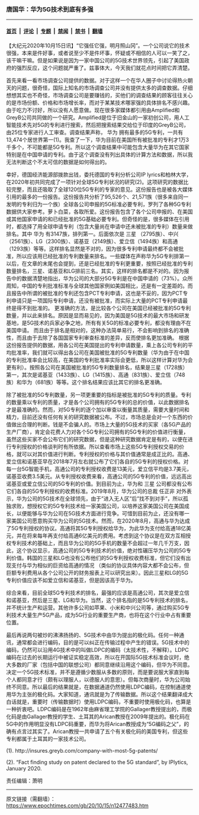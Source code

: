### 唐国华：华为5G技术到底有多强

---

#### [首页](../../../..?n12477483) &nbsp;|&nbsp; [评论](../../../../../epoch-comment?n12477483) &nbsp;|&nbsp; [专题](../../../../../epoch-special?n12477483) &nbsp;|&nbsp; [禁闻](../../../../../epoch-news?n12477483) &nbsp;|&nbsp; [禁书](../../../../../books?n12477483) &nbsp;|&nbsp; [翻墙](https://github.com/gfw-breaker/nogfw/blob/master/README.md?n12477483)


<div class="post_content" id="artbody" itemprop="articleBody">
 <!-- article content begin -->
 <p>
  【大纪元2020年10月15日讯】“它强任它强，明月照山冈”。一个公司说它的技术很强，本来是件好事，或者说至少不是件坏事，怀疑或不相信的人可以一笑了之，该干嘛干嘛。但是如果说是因为一家中国公司的5G技术世界领先，引起了美国政府的强烈反应，这个问题就严重了。兹事体大，今天我们就花点时间把它弄清楚。
 </p>
 <p>
  首先来看一看市场调查公司提供的数据。对于这样一个在华人圈子中讨论得热火朝天的问题，很奇怪，国际上知名的市场调查公司并没有提供太多的调查数据。仔细想想其实也不奇怪，市场调查公司是要赚钱的，买他们的调查结果的顾客往往关心的是市场份额、价格和市场增长率，而对于某某技术哪家强的具体排名不感兴趣。由于吃力不讨好，所以没有人愿意做。现在很多家媒体都引用由Amplified和GreyB公司共同做的一个研究。Amplified是位于旧金山的一家初创公司，用人工智能技术先对5G的专利进行搜索，然后把搜索结果交给位于印度的GreyB公司，由25位专家进行人工审查。调查结果声称，
  <ok href="https://www.epochtimes.com/gb/tag/%E5%8D%8E%E4%B8%BA.html">
   华为
  </ok>
  拥有最多的5G专利，一共有13,474个居世界第一(1)。我查了一下，华为目前在美国所有被批准的专利才1万3千多个，不可能都是5G专利。所以这个调查结果中可能包含大量华为在其它国家特别是在中国申请的专利。由于这个调查没有列出具体的计算方法和数据，所以我无法判断这个不太可信的数据是如何得出的。
 </p>
 <p>
  幸好，德国经济能源部拨款出钱，委托德国的专利分析公司IP lyrics和柏林大学，在2020年初共同完成了一项针对全球5G专利状况的研究(2)。这项研究的数据比较完整，而且还吸取了全球120位5G专利的专家的意见。这份报告也是被各大媒体引用的最多的一份报告。这份报告共分析了95,526个、21,571族（很多来自同一发明的专利归为一个族）全球各公司申报的5G标准必要专利，罗列了各种5G专利数据供大家参考。萝卜白菜，各取所爱。这份报告包含了各个公司申报的、在美国或其他国家申请的和已经批准的5G基础必要专利。但奇怪的是，很多媒体在引用时，都选择了用全球申请专利（包含大量尚在申请中还未被批准的专利）数量来做排名。其中
  <ok href="https://www.epochtimes.com/gb/tag/%E5%8D%8E%E4%B8%BA.html">
   华为
  </ok>
  有3147族，排列第一。后面依次是
  <ok href="https://www.epochtimes.com/gb/tag/%E4%B8%89%E6%98%9F.html">
   三星
  </ok>
  （2795族）、中兴（2561族）、LG（2300族）、诺基亚（2149族）、爱立信（1494族）和高通（1293族）等等。这样排名显然是不对的，因为很多专利申请最终都不会被批准，所以应该用已经批准的专利数量来排名。一些媒体在声称华为5G专利排第一以后，在文章的末尾也会提到，还是已经批准的专利更重要，按照已经批准的专利数量排名，三星、诺基亚和LG排前三名。其实，这样的排名都是不对的。因为报告中的数据清楚地指出，华为公司的大部分5G专利是在中国申请的（73%）。众所周知，中国的专利批准标准与全球其他国家例如美国相比，还是有一定差距的。而且报告中所谓的被批准的专利还包含PCT专利申请，这也是不妥的，因为PCT专利申请只是一项国际专利申请，还没有被批准，而实际上大量的PCT专利申请最终是得不到批准的。 更准确的方法，是比较各个公司在美国已经被批准的5G专利数量，并以此来排名。原因是显而易见的，因为美国是5G技术的最大市场和研发基地，是5G技术的兵家必争之地，所有有关5G的标准必要专利，都没有理由不在美国申请。 而且由于排名是相对的，这种办法简单易行，不会影响到排名的准确性，而且由于去除了各国国家专利审查标准的差异，反而使排名更加准确。 根据这份报告提供的数据，用各公司在美国提出的专利申请数量，乘上各公司专利的平均批准率，我们就可以得出各公司在美国被批准的5G专利数量（华为由于在中国的专利批准率会比较高，在美国的专利批准率实际会更低，所以这样计算对华为会更有利）。按照各公司在美国被批准的5G专利数量排名，结果是三星（1728族）第一，其次是诺基亚（1433族）、LG（1415族）、高通（831族）、爱立信（748族）和华为（681族）等等。这个排名结果应该比其它的排名更准确。
 </p>
 <p>
  除了被批准的5G专利数量，另一项更重要的指标是被批准的5G专利的质量。专利的数量乘以专利的质量，才是各个公司拥有的5G专利的总的价值，以此数据排名才是最准确的。然而，对5G专利的逐个加以审查以衡量其质量，需要大量时间和精力，目前还没有任何有关的研究数据被公布。不过，市场总是会对一个东西的价值做出合理的判断。钱是不会骗人的。市场上大量的5G技术的买家（各5G产品的生产厂商），肯定会花费人力对各个5G专利公司拥有的5G专利的价值进行衡量，虽然这些买家不会公布它们的研究数据，但是这种研究数据肯定是有的，以便在进行专利授权的价格谈判时有所依据。所以查看市场上这些5G专利授权交易的价格，就可以对其价值进行判断。专利授权的价格与其价值通常是成正比的。高通、爱立信和诺基亚早在2018年7月左右就公布了它们各自的5G专利的授权价格。对每一台5G智能手机，高通公司的专利授权收费是13美元，爱立信平均是3.7美元，诺基亚收费3.5美元。从专利授权收费来看，高通公司的5G专利的价值，远远高出诺基亚或爱立信公司的5G专利的价值。到目前为止，华为和
  <ok href="https://www.epochtimes.com/gb/tag/%E4%B8%89%E6%98%9F.html">
   三星
  </ok>
  公司都没有公布它们各自的5G专利授权的收费标准。2019年8月，华为公司的总裁
  <ok href="https://www.epochtimes.com/gb/tag/%E4%BB%BB%E6%AD%A3%E9%9D%9E.html">
   任正非
  </ok>
  对外表示，华为公司的5G技术在全球领先，由于”进入无人区”后”找不到对手”，所以孤独求败，想授权它的5G专利技术给一家美国公司，以培养这家美国公司在美国成长，以便能够与华为公司在5G技术方面进行竞争。可惜到目前为止，还没有哪一家美国公司愿意购买华为公司的5G技术。然而，在2020年8月，高通与华为达成了5G专利授权的协议。高通将其5G专利授权给华为，为此华为支付给高通18亿美元，并在将来每年再支付给高通6亿美元的费用。考虑到这个协议是在双方互相授权专利技术的基础上，而且华为公司的5G手机的数量不会超过一年几千万支，因此，这个协议显示，高通公司的5G专利技术的价值，绝对性碾压华为公司的5G专利价值。韩国的三星和LG也没有公布他们的5G专利授权收费标准，但它们没有出现支付与华为相似的巨资给高通的情况 （类似的协议具体内容大都不会公布，但巨额专利费用从各个公司公开的财务报表上可以研究出来）。因此三星和LG的5G专利价值应该不如爱立信和诺基亚，但是因该高于华为。
 </p>
 <p>
  综合来看，目前全球5G专利技术的排名，最强的应该是高通公司，其次是爱立信和诺基亚，然后是三星、LG和华为。当然，这个排名指的是5G专利技术的排名，并不统计生产和运营。其他许多公司如苹果、小米和中兴公司等，通过购买5G专利技术大量生产5G产品，成为5G行业的重要生产商，也将在这个行业中占有重要位置。
 </p>
 <p>
  最后再说两句被炒的沸沸扬扬的、5G技术中由华为提出的极化码。任何一种通讯，通常都会进行编码，目的是可以纠正在传输过程中产生的错误。5G技术中的编码，仍然可以沿用4G技术中的叫做LDPC的编码（太技术性，不解释）。LDPC编码在过去的长期运行中被证实稳定高效，所以在开国际5G技术标准会议时，绝大多数的厂家（包括中国的联想公司）都同意继续沿用这个编码，但华为不同意。决定一个5G技术标准，并不是遵循少数服从多数的原则，而是要说服大家直到每个人都同意才行（颇有以理服人，以德服人的意思）。但每次商量时，华为公司始终不同意。所以最后的结果就是，在数据通道仍然使用LDPC编码，在控制通道使用华为主张的极化码。大家知道，通讯就是为了传输数据。所以这个结果翻译成大白话就是，重要时（传输数据时）使用LDPC编码，不重要时使用极化码，也算是一种折衷吧。LDPC编码是在1962年由麻省理工学院的Gallager教授提出的，而极化码是由Gallager教授的学生、土耳其的Arican教授在2009年提出的。极化码在5G中的作用明显没有LDPC码重要，而华为将Arican教授成为“5G编码之父”，的确有点言过其实了。Arican教授一共申请了五个有关极化码的美国专利，但这些专利都属于土耳其的一家技术公司。
 </p>
 <p>
  (1). http://insures.greyb.com/company-with-most-5g-patents/
 </p>
 <p>
  (2). “Fact finding study on patent declared to the 5G standard”, by IPlytics, January 2020.
 </p>
 <p>
 </p>
 <p>
  责任编辑：萧明
 </p>
 <!-- article content end -->
 <div id="below_article_ad">
 </div>
</div>


---

原文链接（需翻墙）：https://www.epochtimes.com/gb/20/10/15/n12477483.htm